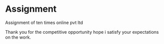 # Assignment
Assignment of ten times online pvt ltd

Thank you for the competitive opportunity hope i satisfy your expectations on the work.

